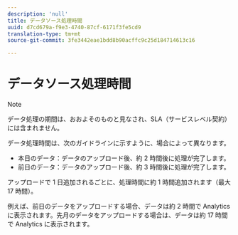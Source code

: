 ```yaml
---
description: 'null'
title: データソース処理時間
uuid: d7cd679a-f9e3-4740-87cf-6171f3fe5cd9
translation-type: tm+mt
source-git-commit: 3fe3442eae1bdd8b90acffc9c25d184714613c16

---
```



# データソース処理時間

>[!NOTE]
>データ処理の期間は、おおよそのものと見なされ、SLA（サービスレベル契約）には含まれません。

データ処理時間は、次のガイドラインに示すように、場合によって異なります。

* 本日のデータ：データのアップロード後、約 2 時間後に処理が完了します。
* 前日のデータ：データのアップロード後、約 3 時間後に処理が完了します。

アップロードで 1 日追加されるごとに、処理時間に約 1 時間追加されます（最大 17 時間）。

例えば、前日のデータをアップロードする場合、データは約 2 時間で Analytics に表示されます。先月のデータをアップロードする場合は、データは約 17 時間で Analytics に表示されます。

